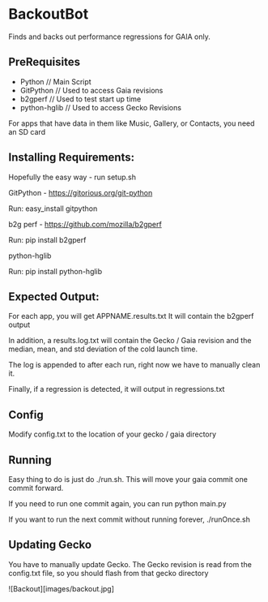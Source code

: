 BackoutBot
==========

Finds and backs out performance regressions for GAIA only.

## PreRequisites
* Python        // Main Script
* GitPython     // Used to access Gaia revisions
* b2gperf       // Used to test start up time
* python-hglib  // Used to access Gecko Revisions

For apps that have data in them like Music, Gallery, or Contacts, you need an SD card

## Installing Requirements:

Hopefully the easy way - run setup.sh

GitPython - https://gitorious.org/git-python

Run: easy\_install gitpython

b2g perf - https://github.com/mozilla/b2gperf

Run: pip install b2gperf

python-hglib

Run: pip install python-hglib

## Expected Output:
For each app, you will get APPNAME.results.txt
It will contain the b2gperf output

In addition, a results.log.txt will contain the Gecko / Gaia revision
and the median, mean, and std deviation of the cold launch time.

The log is appended to after each run, right now we have to manually clean it.

Finally, if a regression is detected, it will output in regressions.txt

## Config
Modify config.txt to the location of your gecko / gaia directory

## Running
Easy thing to do is just do ./run.sh. This will move your gaia commit one commit forward.

If you need to run one commit again, you can run python main.py

If you want to run the next commit without running forever, ./runOnce.sh

## Updating Gecko
You have to manually update Gecko. The Gecko revision is read from the config.txt file, so you should flash from that gecko directory

![Backout][images/backout.jpg]
